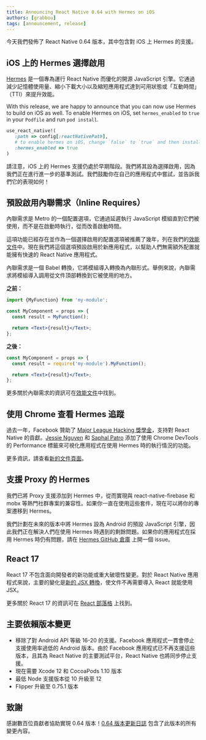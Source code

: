 ```yaml
---
title: Announcing React Native 0.64 with Hermes on iOS
authors: [grabbou]
tags: [announcement, release]
---
```


今天我們發佈了 React Native 0.64 版本，其中包含對 iOS 上 Hermes 的支援。

## iOS 上的 Hermes 選擇啟用

[Hermes](https://hermesengine.dev) 是一個專為運行 React Native 而優化的開源 JavaScript 引擎。它通過減少記憶體使用量、縮小下載大小以及縮短應用程式達到可用狀態或「互動時間」（TTI）來提升效能。

With this release, we are happy to announce that you can now use Hermes to build on iOS as well. To enable Hermes on iOS, set `hermes_enabled` to `true` in your `Podfile` and run `pod install`.

```ruby
use_react_native!(
   :path => config[:reactNativePath],
   # to enable hermes on iOS, change `false` to `true` and then install pods
   :hermes_enabled => true
)
```

請注意，iOS 上的 Hermes 支援仍處於早期階段。我們將其設為選擇啟用，因為我們正在進行進一步的基準測試。我們鼓勵你在自己的應用程式中嘗試，並告訴我們它的表現如何！

## 預設啟用內聯需求（Inline Requires）

內聯需求是 Metro 的一個配置選項，它通過延遲執行 JavaScript 模組直到它們被使用，而不是在啟動時執行，從而改善啟動時間。

這項功能已經存在並作為一個選擇啟用的配置選項被推薦了幾年，列在我們的[效能文件](/docs/performance)中。現在我們將這個選項預設啟用於新應用程式，以幫助人們無需額外配置就能擁有快速的 React Native 應用程式。

內聯需求是一個 Babel 轉換，它將模組導入轉換為內聯形式。舉例來說，內聯需求將模組導入調用從文件頂部轉換到它被使用的地方。

**之前：**

```jsx
import {MyFunction} from 'my-module';

const MyComponent = props => {
  const result = MyFunction();

  return <Text>{result}</Text>;
};
```

**之後：**

```jsx
const MyComponent = props => {
  const result = require('my-module').MyFunction();

  return <Text>{result}</Text>;
};
```

更多關於內聯需求的資訊可在[效能文件](https://reactnative.dev/docs/0.74/ram-bundles-inline-requires#inline-requires)中找到。

## 使用 Chrome 查看 Hermes 追蹤

<!--alex ignore fellowship-->

過去一年，Facebook 贊助了 [Major League Hacking 獎學金](https://fellowship.mlh.io/)，支持對 React Native 的貢獻。[Jessie Nguyen](https://twitter.com/jessie_anh_ng) 和 [Saphal Patro](https://twitter.com/saphalinsaan) 添加了使用 Chrome DevTools 的 Performance 標籤來可視化應用程式在使用 Hermes 時的執行情況的功能。

更多資訊，請查看[新的文件頁面](https://reactnative-archive-august-2023.netlify.app/docs/0.64/profile-hermes#record-a-hermes-sampling-profile)。

## 支援 Proxy 的 Hermes

我們已將 Proxy 支援添加到 Hermes 中，從而實現與 react-native-firebase 和 mobx 等熱門社群專案的兼容性。如果你一直在使用這些套件，現在可以將你的專案遷移到 Hermes。

我們計劃在未來的版本中將 Hermes 設為 Android 的預設 JavaScript 引擎，因此我們正在解決人們在使用 Hermes 時遇到的剩餘問題。如果你的應用程式在採用 Hermes 時仍有問題，請在 [Hermes GitHub 倉庫](https://github.com/facebook/hermes) 上開一個 issue。

## React 17

React 17 不包含面向開發者的新功能或重大破壞性變更。對於 React Native 應用程式來說，主要的變化是[新的 JSX 轉換](https://reactjs.org/blog/2020/09/22/introducing-the-new-jsx-transform.html)，使文件不再需要導入 React 就能使用 JSX。

更多關於 React 17 的資訊可在 [React 部落格](https://reactjs.org/blog/2020/10/20/react-v17.html) 上找到。

## 主要依賴版本變更

- 移除了對 Android API 等級 16-20 的支援。Facebook 應用程式一貫會停止支援使用率過低的 Android 版本。由於 Facebook 應用程式已不再支援這些版本，且其為 React Native 的主要測試平台，React Native 也將同步停止支援。
- 現在需要 Xcode 12 和 CocoaPods 1.10 版本
- 最低 Node 支援版本從 10 升級至 12
- Flipper 升級至 0.75.1 版本

## 致謝

感謝數百位貢獻者協助實現 0.64 版本！[0.64 版本更新日誌](https://github.com/facebook/react-native/blob/main/CHANGELOG.md#v0640) 包含了此版本的所有變更內容。